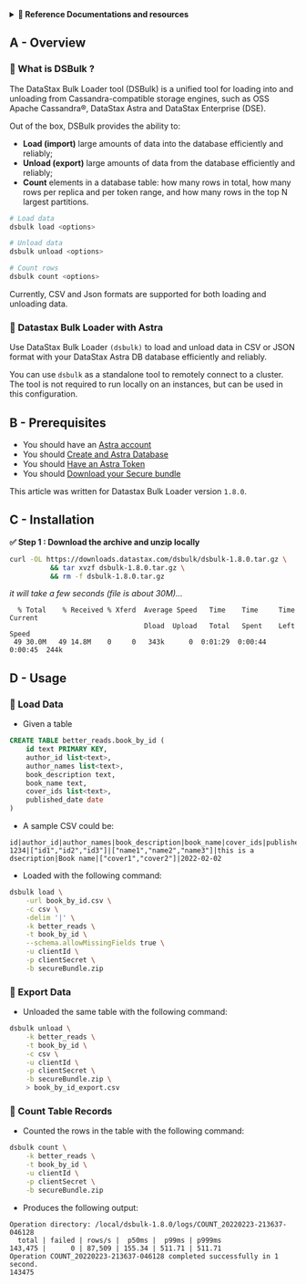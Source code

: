 <details>
<summary><b> 📖 Reference Documentations and resources</b></summary>
<ol>
<li><a href="https://docs.datastax.com/en/dsbulk/doc/"><b>📖  DSBulks Docs</b> - Reference documentation</a>
<li><a href="https://docs.datastax.com/en/astra/docs/loading-and-unloading-data-with-datastax-bulk-loader.html"><b>📖  Datastax Docs</b> - Reference Documentation</a>
</ol>
</details>

## A - Overview

### 📘 What is DSBulk ?

The DataStax Bulk Loader tool (DSBulk) is a unified tool for loading into and unloading from Cassandra-compatible storage engines, such as OSS Apache Cassandra®, DataStax Astra and DataStax Enterprise (DSE).

Out of the box, DSBulk provides the ability to:

- **Load (import)** large amounts of data into the database efficiently and reliably;
- **Unload (export)** large amounts of data from the database efficiently and reliably;
- **Count** elements in a database table: how many rows in total, how many rows per replica and per token range, and how many rows in the top N largest partitions.

```bash
# Load data
dsbulk load <options>

# Unload data
dsbulk unload <options>

# Count rows
dsbulk count <options>
```

Currently, CSV and Json formats are supported for both loading and unloading data.

### 📘 Datastax Bulk Loader with Astra

Use DataStax Bulk Loader `(dsbulk)` to load and unload data in CSV or JSON format with your DataStax Astra DB database efficiently and reliably.

You can use `dsbulk` as a standalone tool to remotely connect to a cluster. The tool is not required to run locally on an instances, but can be used in this configuration.

## B - Prerequisites

- You should have an [Astra account](http://astra.datastax.com/)
- You should [Create and Astra Database](/pages/astra/create-instance/)
- You should [Have an Astra Token](/pages/astra/create-token/)
- You should [Download your Secure bundle](/pages/astra/download-scb/)

This article was written for Datastax Bulk Loader version `1.8.0`.

## C - Installation

**✅ Step 1 : Download the archive and unzip locally**

```bash
curl -OL https://downloads.datastax.com/dsbulk/dsbulk-1.8.0.tar.gz \
          && tar xvzf dsbulk-1.8.0.tar.gz \
          && rm -f dsbulk-1.8.0.tar.gz
```

_it will take a few seconds (file is about 30M)..._

```
  % Total    % Received % Xferd  Average Speed   Time    Time     Time  Current
                                 Dload  Upload   Total   Spent    Left  Speed
 49 30.0M   49 14.8M    0     0   343k      0  0:01:29  0:00:44  0:00:45  244k
```

## D - Usage

### 📘 Load Data

- Given a table

```sql
CREATE TABLE better_reads.book_by_id (
    id text PRIMARY KEY,
    author_id list<text>,
    author_names list<text>,
    book_description text,
    book_name text,
    cover_ids list<text>,
    published_date date
)
```

- A sample CSV could be:

```csv
id|author_id|author_names|book_description|book_name|cover_ids|published_date
1234|["id1","id2","id3"]|["name1","name2","name3"]|this is a dsecription|Book name|["cover1","cover2"]|2022-02-02
```

- Loaded with the following command:

```bash
dsbulk load \
    -url book_by_id.csv \
    -c csv \
    -delim '|' \
    -k better_reads \
    -t book_by_id \
    --schema.allowMissingFields true \
    -u clientId \
    -p clientSecret \
    -b secureBundle.zip
```

### 📘 Export Data

- Unloaded the same table with the following command:

```bash
dsbulk unload \
    -k better_reads \
    -t book_by_id \
    -c csv \
    -u clientId \
    -p clientSecret \
    -b secureBundle.zip \
    > book_by_id_export.csv
```

### 📘 Count Table Records

- Counted the rows in the table with the following command:

```bash
dsbulk count \
    -k better_reads \
    -t book_by_id \
    -u clientId \
    -p clientSecret \
    -b secureBundle.zip
```

- Produces the following output:

```
Operation directory: /local/dsbulk-1.8.0/logs/COUNT_20220223-213637-046128
  total | failed | rows/s |  p50ms |  p99ms | p999ms
143,475 |      0 | 87,509 | 155.34 | 511.71 | 511.71
Operation COUNT_20220223-213637-046128 completed successfully in 1 second.
143475
```
